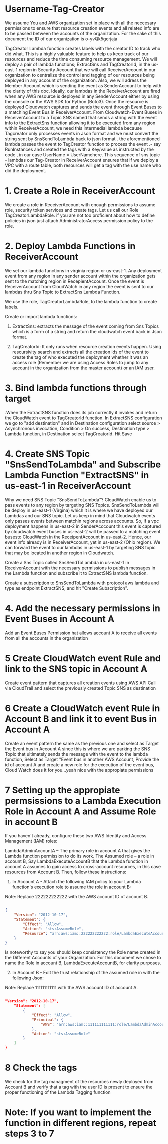 # Username-Tag-Creator

We assume You and AWS organization set in place with all the neccesary permissions to ensure that resource creation events and all related info are to be passed between the accounts of the organization. For the sake of this document the ID of our organization is o-yvQk5gerjaja 

TagCreator Lambda function creates labels with the creator ID to track who did what. This is a highly valuable feature to help us keep track of our resources and reduce the time consuming resource management. We will deploy a pair of lambda functions; ExtractSns and TagCreatorId, in the us-east-1 region in Security Account that we will call ReceiverAccount in our organization to centralize the control and tagging of our resources being deployed in any account of the organization. Also, we will adress the Member Account which is sending the event as SenderAccount to help with the clarity of this doc. Ideally, our lambdas in the ReceiverAccount are fired when any AWS resource is deployed in any SenderAccount either by using the console or the AWS SDK for Python (Boto3). Once the resource is deployed Cloudwatch captures and sends the event through Event Buses to a matching Event Bus in ReceiverAccount. From Cloudwatch-Event Buses in ReceiverAccount to a Topic SNS named  that sends a string with the event info to the ExtractSns function allowing it to be executed from any region within ReceiverAccount, we need this intermedial lambda because Tagcreator only processes events in Json format and we must convert the string sent by SnsSendToLambda back to json format . the aforementioned lambda passes the event to TagCreator function to process the event .- say RunInstances and created the tags with a Key/value as instructed by the code , in our case UserName = UserNamehere. This sequence of sns topic - lambdas our Tag-Creator in ReceiverAccount ensures that if we deploy a VPC with a route table, both resources will get a tag with the use name who did the deployment. 

# 1. Create a Role in ReceiverAccount

We create a role in ReceiverAccount with enough permissions to assume role, security token services and create tags. Let us call our Role TagCreatorLambdaRole. if you are not too proficient about how to define policies in json just attach AdministratorAccess permission policy to the role.

# 2. Deploy Lambda Functions in ReceiverAccount

We set our lambda functions in virginia region or us-east-1. Any deployment event from any region in any sender account within the organization gets sent to the matching region in RecepientAccount. Once the event is ReceiverAccount from CloudWatch in any region the event is sent to our lambdas thru Sns Topic to ExtractSns Lambda Function.

We use the role, TagCreatorLambdaRole,  to the lambda function to create labels.

Create or import lambda functions:

1. ExtractSns: extracts the message of the event coming from Sns Topics which is a form of a string and return the cloudwatch event back in Json format.  

2. TagCreatorId: It only runs when resource creation events happen. Using rescursivity search and extracts all the creation ids of the event to create the tag of who executed the deployment whether it was an access role (Remember we are using Access Roles to jump to any account in the organization from the master account) or an IAM user.

# 3. Bind lambda functions through target

.When the ExtractSNS function does its job correctly it invokes and return the CloudWatch event to TagCreatorId function. In ExtractSNS configuration we go to "add destination" and in Destination configuration select source > Asynchronous invocation, Condition > On success, Destination type > Lambda function, in Destination select TagCreatorId. Hit Save

# 4. Create SNS Topic "SnsSendToLambda" and Subscribe Lambda Function "ExtractSNS" in us-east-1 in ReceiverAccount

Why we need SNS Topic "SnsSendToLambda"? CloudWatch enable us to pass events to any region by targeting SNS Topics.  SnsSendToLambda will be deploy in us-east-1 (Virgina) which it is where we have deployed our Lambdas and  our SNS topic. Let us keep in mind that Cloudwatch events only passes events between matchin regions across accounts. So, If a vpc deployment happens in us-east-2 in SenderAcccount this event is captured by cloudwatch event buses in us-east-2 will be passed to a matching event busesto CloudWatch in the ReceipentAccount in us-east-2. Hence, our event info already is in ReceiverAccount, yet in us-east-2 (Ohio region). We can forward the event to our lambdas in us-east-1 by targeting SNS topic that may be located in another region in Cloudwatch. 

Create a Sns Topic called SnsSendToLambda in us-east-1 in ReceiverAccount with the necessary permissions to publish messages in the Lambda function and subscribe it to ExtractSNS lambda function. 

Create a subscription to SnsSendToLambda with protocol aws lambda and type as endpoint ExtractSNS, and hit "Create Subscription".

# 4. Add the necessary permissions in Event Buses in Account A
 Add an Event Buses Permission hat allows account A to receive all events from all the accounts in the organization

# 5 Create CloudWatch event Rule and link to the SNS topic in Account A
 Create event pattern that captures all creation events using AWS API Call via CloudTrail and select the previously created Topic SNS as destination

# 6  Create a CloudWatch event Rule in Account B and link it to event Bus in Account A
Create an event pattern the same as the previous one and select as Target the Event bus in Account A since this is where we are parking the SNS Topic that ultimately sends the message with the event to the lambda function, Select as Target "Event bus in another AWS Account, Provide the id of account A and create a new role for the execution of the event bus, Cloud Watch does it for you...yeah nice with the appropiate permissions

# 7 Setting up the appropiate permsissions to a Lambda Execution Role in Account A and Assume Role in account B
If you haven't already, configure these two AWS Identity and Access Management (IAM) roles:

LambdaAdminAccountA – The primary role in account A that gives the Lambda function permission to do its work.
The Assumed role – a role in account B, Say LambdaExecuteAccountB  that the Lambda function in account A assumes to gain access to cross-account resources, in this case resources from Account B.
Then, follow these instructions:

1.    In Account A - Attach the following IAM policy to your Lambda function's execution role to assume the role in account B:

Note: Replace 222222222222 with the AWS account ID of account B.
```json

{
    "Version": "2012-10-17",
    "Statement": {
        "Effect": "Allow",
        "Action": "sts:AssumeRole",
        "Resource": "arn:aws:iam::222222222222:role/LambdaExecuteAccountB"
    }
}
```
Is noteworthy to say you should keep consistency the Role name created in the Different Accounts of your Organization. For this document we chose to name the Role in account B, LambdaExecuteAccountB, for clarity purposes.

2.    In Account B - Edit the trust relationship of the assumed role in with the following Json:

Note: Replace 111111111111 with the AWS account ID of account A.
```json

"Version": "2012-10-17",
    "Statement": [
        {
            "Effect": "Allow",
            "Principal": {
                "AWS": "arn:aws:iam::111111111111:role/LambdaAdminAccountA"
            },
            "Action": "sts:AssumeRole"
        }
    ]
}
```

# 8 Check the tags
We check for the tag managment of the resources newly deployed from Account B and verify that a tag with the user ID is present to ensure the proper functioning of the Lambda Tagging function


# Note: If you want to implement the function in different regions, repeat steps 3 to 7



